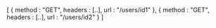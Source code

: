  [
    {
      method : "GET",
      headers : [..],
      url : "/users/id1"
    },
    {
      method : "GET",
      headers : [..],
      url : "/users/id2"
    }
   ]
